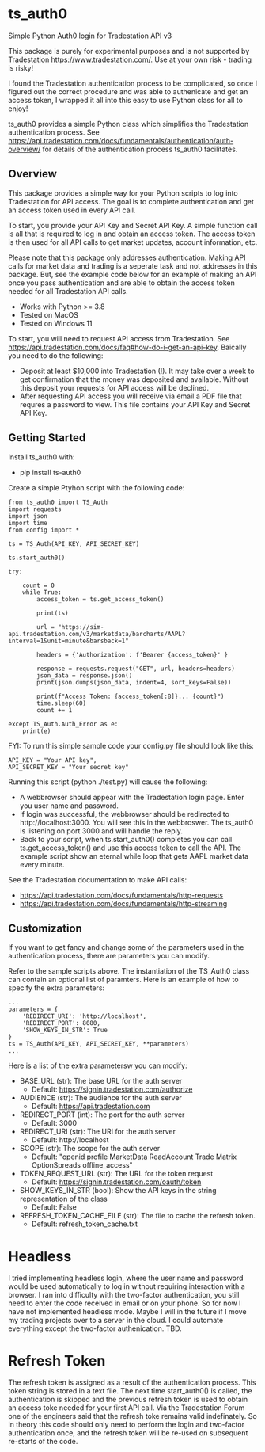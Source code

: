 # ts_auth0
Simple Python Auth0 login for Tradestation API v3

This package is purely for experimental purposes and is not supported by Tradestation https://www.tradestation.com/. Use at your own risk - trading is risky!

I found the Tradestation authentication process to be complicated, so once I figured out the correct procedure and was able to authenicate and get an access token, I wrapped it all into this easy to use Python class for all to enjoy!

ts_auth0 provides a simple Python class which simplifies the Tradestation authentication process.
See https://api.tradestation.com/docs/fundamentals/authentication/auth-overview/ for details of the authentication process ts_auth0 facilitates.

## Overview

This package provides a simple way for your Python scripts to log into Tradestation for API access. The goal is to complete authentication and get an access token used in every API call. 

To start, you provide your API Key and Secret API Key. A simple function call is all that is required to log in and obtain an access token. The access token is then used for all API calls to get market updates, account information, etc.

Please note that this package only addresses authentication. Making API calls for market data and trading is a seperate task and not addresses in this package. But, see the example code below for an example of making an API once you pass authentication and are able to obtain the access token needed for all Tradestation API calls.
 
- Works with Python >= 3.8
- Tested on MacOS
- Tested on Windows 11 

To start, you will need to request API access from Tradestation. See  https://api.tradestation.com/docs/faq#how-do-i-get-an-api-key. Baically you need to do the following:

- Deposit at least $10,000 into Tradestation (!). It may take over a week to get confirmation that the money was deposited and available. Without this deposit your requests for API access will be declined.
- After requesting API access you will receive via email a PDF file that requres a password to view. This file contains your API Key and Secret API Key.

## Getting Started

Install ts_auth0 with:
- pip install ts-auth0

Create a simple Ptyhon script with the following code: 

```
from ts_auth0 import TS_Auth
import requests
import json
import time
from config import *

ts = TS_Auth(API_KEY, API_SECRET_KEY)
                
ts.start_auth0()

try:
    
    count = 0
    while True:
        access_token = ts.get_access_token()

        print(ts)

        url = "https://sim-api.tradestation.com/v3/marketdata/barcharts/AAPL?interval=1&unit=minute&barsback=1"
        
        headers = {'Authorization': f'Bearer {access_token}' }

        response = requests.request("GET", url, headers=headers)
        json_data = response.json()
        print(json.dumps(json_data, indent=4, sort_keys=False))

        print(f"Access Token: {access_token[:8]}... {count}")
        time.sleep(60)
        count += 1
    
except TS_Auth.Auth_Error as e:
    print(e)

```

FYI: To run this simple sample code your config.py file should look like this:
```
API_KEY = "Your API key",  
API_SECRET_KEY = "Your secret key"
```

Running this script (python ./test.py) will cause the following:

* A webbrowser should appear with the Tradestation login page. Enter you user name and password.
* If login was successful, the webbrowser should be redirected to http://localhost:3000. You will see this in the webbroswer. The ts_auth0 is listening on port 3000 and will handle the reply.
* Back to your script, when ts.start_auth0() completes you can call ts.get_access_token() and use this access token to call the API. The example script show an eternal while loop that gets AAPL market data every minute.

See the Tradestation documentation to make API calls:

- https://api.tradestation.com/docs/fundamentals/http-requests
- https://api.tradestation.com/docs/fundamentals/http-streaming

## Customization

If you want to get fancy and change some of the parameters used in the authentication process, there are parameters you can modify.

Refer to the sample scripts above. The instantiation of the TS_Auth0 class can contain an optional list of paramters. Here is an example of how to specify the extra parameters:

```
...
parameters = {
    'REDIRECT_URI': 'http://localhost',
    'REDIRECT_PORT': 8080,
    'SHOW_KEYS_IN_STR': True
}
ts = TS_Auth(API_KEY, API_SECRET_KEY, **parameters)
...
```

Here is a list of the extra parametersw you can modify:

- BASE_URL (str): The base URL for the auth server
  - Default: https://signin.tradestation.com/authorize
- AUDIENCE (str): The audience for the auth server
  - Default: https://api.tradestation.com
- REDIRECT_PORT (int): The port for the auth server
  - Default: 3000
- REDIRECT_URI (str): The URI for the auth server
  - Default: http://localhost
- SCOPE (str): The scope for the auth server
  - Default: "openid profile MarketData ReadAccount Trade Matrix OptionSpreads offline_access"
- TOKEN_REQUEST_URL (str): The URL for the token request
  - Default: https://signin.tradestation.com/oauth/token
- SHOW_KEYS_IN_STR (bool): Show the API keys in the string representation of the class
  - Default: False
- REFRESH_TOKEN_CACHE_FILE (str): The file to cache the refresh token.
  - Default: refresh_token_cache.txt

# Headless

I tried implementing headless login, where the user name and password would be used automatically to log in without requiring interaction with a browser. I ran into difficulty with the two-factor authentication, you still need to enter the code received in email or on your phone. So for now I have not implemented headless mode. Maybe I will in the future if I move my trading projects over to a server in the cloud. I could automate everything except the two-factor authenication. TBD.

# Refresh Token

The refresh token is assigned as a result of the authentication process. This token string is stored in a text file. The next time start_auth0() is called, the authentication is skipped and the previous refresh token is used to obtain an access toke needed for your first API call. Via the Tradestation Forum one of the engineers said that the refresh toke remains valid indefinately. So in theory this code should only need to perform the login and two-factor authentication once, and the refresh token will be re-used on subsequent re-starts of the code.



